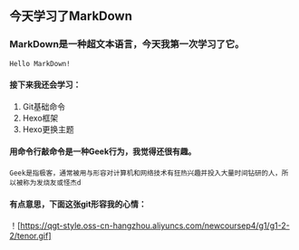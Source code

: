 ## **今天学习了MarkDown**
### MarkDown是一种超文本语言，今天我第一次学习了它。
`Hello MarkDown!`
#### 接下来我还会学习：
1. Git基础命令
2. Hexo框架
3. Hexo更换主题
#### 用命令行敲命令是一种Geek行为，我觉得还很有趣。
 ```Geek是指极客，通常被用与形容对计算机和网络技术有狂热兴趣并投入大量时间钻研的人，所以被称为发烧友或怪杰d```
#### 有点意思，下面这张git形容我的心情：
！[https://qgt-style.oss-cn-hangzhou.aliyuncs.com/newcoursep4/g1/g1-2-2/tenor.gif]

